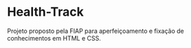 # Health-Track
Projeto proposto pela FIAP para aperfeiçoamento e fixação de conhecimentos em HTML e CSS.
